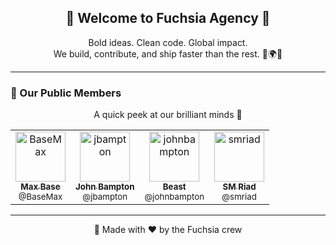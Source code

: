 <h2 align="center">🚀 Welcome to Fuchsia Agency 👾</h2>

<p align="center">
  Bold ideas. Clean code. Global impact. <br />
  We build, contribute, and ship faster than the rest. 🔧🌍💡
</p>

---

### 👥 Our Public Members

<p align="center">
  A quick peek at our brilliant minds 💫
</p>

<table align="center">
  <tr>
    <td align="center">
      <a href="https://github.com/BaseMax">
        <img src="https://avatars.githubusercontent.com/u/2658040?v=4" width="80" alt="BaseMax"/><br />
        <sub><b>Max Base</b></sub><br />
        <sup>@BaseMax</sup>
      </a>
    </td>
    <td align="center">
      <a href="https://github.com/jbampton">
        <img src="https://avatars.githubusercontent.com/u/418747?v=4" width="80" alt="jbampton"/><br />
        <sub><b>John Bampton</b></sub><br />
        <sup>@jbampton</sup>
      </a>
    </td>
    <td align="center">
      <a href="https://github.com/johnbampton">
        <img src="https://avatars.githubusercontent.com/u/20361754?v=4" width="80" alt="johnbampton"/><br />
        <sub><b>Beast</b></sub><br />
        <sup>@johnbampton</sup>
      </a>
    </td>
    <td align="center">
      <a href="https://github.com/smriad">
        <img src="https://avatars.githubusercontent.com/u/21966124?v=4" width="80" alt="smriad"/><br />
        <sub><b>SM Riad</b></sub><br />
        <sup>@smriad</sup>
      </a>
    </td>
  </tr>
</table>

---

<p align="center">🎨 Made with ❤️ by the Fuchsia crew</p>

